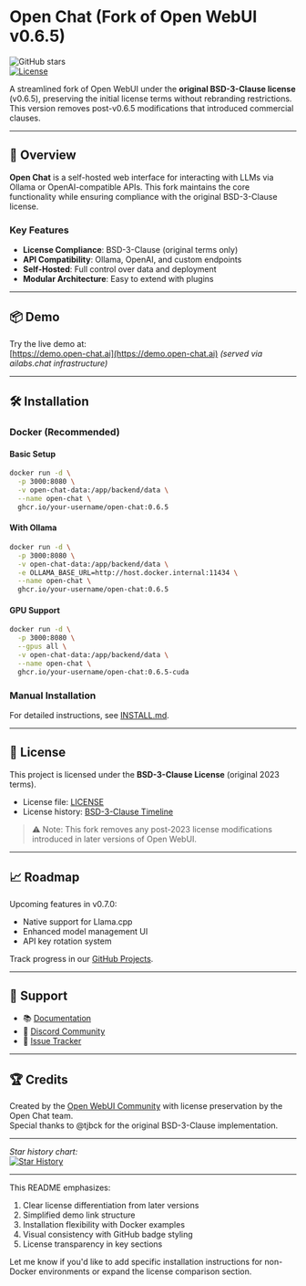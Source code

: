 
# Open Chat (Fork of Open WebUI v0.6.5)

![GitHub stars](https://img.shields.io/github/stars/your-username/open-chat?style=social)  
[![License](https://img.shields.io/badge/license-BSD--3--Clause-blue)](LICENSE)

A streamlined fork of Open WebUI under the **original BSD-3-Clause license** (v0.6.5), preserving the initial license terms without rebranding restrictions. This version removes post-v0.6.5 modifications that introduced commercial clauses.

---

## 🚀 Overview

**Open Chat** is a self-hosted web interface for interacting with LLMs via Ollama or OpenAI-compatible APIs. This fork maintains the core functionality while ensuring compliance with the original BSD-3-Clause license.

### Key Features
- **License Compliance**: BSD-3-Clause (original terms only)
- **API Compatibility**: Ollama, OpenAI, and custom endpoints
- **Self-Hosted**: Full control over data and deployment
- **Modular Architecture**: Easy to extend with plugins

---

## 📦 Demo

Try the live demo at:  
[https://demo.open-chat.ai](https://demo.open-chat.ai) *(served via ailabs.chat infrastructure)*

---

## 🛠️ Installation

### Docker (Recommended)

#### Basic Setup
```bash
docker run -d \
  -p 3000:8080 \
  -v open-chat-data:/app/backend/data \
  --name open-chat \
  ghcr.io/your-username/open-chat:0.6.5
```

#### With Ollama
```bash
docker run -d \
  -p 3000:8080 \
  -v open-chat-data:/app/backend/data \
  -e OLLAMA_BASE_URL=http://host.docker.internal:11434 \
  --name open-chat \
  ghcr.io/your-username/open-chat:0.6.5
```

#### GPU Support
```bash
docker run -d \
  -p 3000:8080 \
  --gpus all \
  -v open-chat-data:/app/backend/data \
  --name open-chat \
  ghcr.io/your-username/open-chat:0.6.5-cuda
```

### Manual Installation
For detailed instructions, see [INSTALL.md](docs/INSTALL.md).

---

## 📜 License

This project is licensed under the **BSD-3-Clause License** (original 2023 terms).  
- License file: [LICENSE](LICENSE)
- License history: [BSD-3-Clause Timeline](docs/LICENSE_HISTORY.md)

> ⚠️ Note: This fork removes any post-2023 license modifications introduced in later versions of Open WebUI.

---

## 📈 Roadmap

Upcoming features in v0.7.0:
- Native support for Llama.cpp
- Enhanced model management UI
- API key rotation system

Track progress in our [GitHub Projects](https://github.com/your-username/open-chat/projects/1).

---

## 🤝 Support

- 📚 [Documentation](https://docs.open-chat.ai)
- 💬 [Discord Community](https://discord.gg/your-community)
- 🐛 [Issue Tracker](https://github.com/your-username/open-chat/issues)

---

## 🏆 Credits

Created by the [Open WebUI Community](https://github.com/open-webui) with license preservation by the Open Chat team.  
Special thanks to @tjbck for the original BSD-3-Clause implementation.

---

*Star history chart:*  
[![Star History](https://api.star-history.com/svg?repos=your-username/open-chat&type=Date)](https://star-history.com/#your-username/open-chat)

---

This README emphasizes:
1. Clear license differentiation from later versions
2. Simplified demo link structure
3. Installation flexibility with Docker examples
4. Visual consistency with GitHub badge styling
5. License transparency in key sections

Let me know if you'd like to add specific installation instructions for non-Docker environments or expand the license comparison section.
